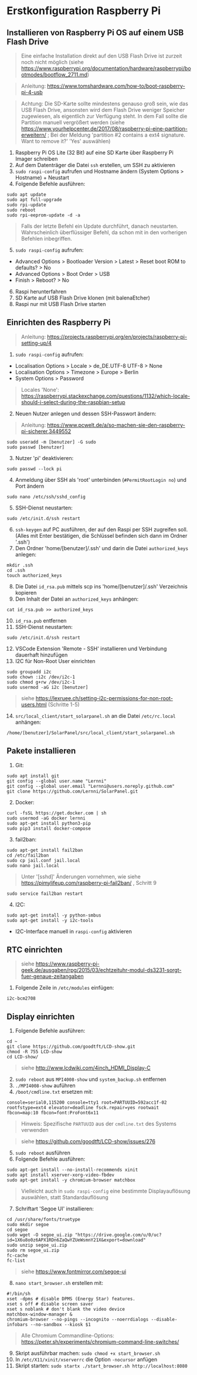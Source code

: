 # Erstkonfiguration Raspberry Pi
## Installieren von Raspberry Pi OS auf einem USB Flash Drive

> Eine einfache Installation direkt auf den USB Flash Drive ist zurzeit noch nicht möglich (siehe https://www.raspberrypi.org/documentation/hardware/raspberrypi/bootmodes/bootflow_2711.md)

>Anleitung: https://www.tomshardware.com/how-to/boot-raspberry-pi-4-usb

>Achtung: Die SD-Karte sollte mindestens genauso groß sein, wie das USB Flash Drive, ansonsten wird dem Flash Drive weniger Speicher zugewiesen, als eigentlich zur Verfügung steht. In dem Fall sollte die Partition manuell vergrößert werden (siehe https://www.yourhelpcenter.de/2017/08/raspberry-pi-eine-partition-erweitern/ ; Bei der Meldung 'partition #2 contains a ext4 signature. Want to remove it?' 'Yes' auswählen)

1. Raspberry Pi OS Lite (32 Bit) auf eine SD Karte über Raspberry Pi Imager schreiben
2. Auf dem Datenträger die Datei `ssh` erstellen, um SSH zu aktivieren
3. `sudo raspi-config` aufrufen und Hostname ändern (System Options > Hostname) + Neustart
4. Folgende Befehle ausführen:
```
sudo apt update
sudo apt full-upgrade
sudo rpi-update
sudo reboot
sudo rpi-eeprom-update -d -a
```
>Falls der letzte Befehl ein Update durchführt, danach neustarten. Wahrscheinlich überflüssiger Befehl, da schon mit in den vorherigen Befehlen inbegriffen.
5. `sudo raspi-config` aufrufen: 
* Advanced Options > Bootloader Version > Latest > Reset boot ROM to defaults? > No
* Advanced Options > Boot Order > USB
* Finish > Reboot? > No
6. Raspi herunterfahren
7. SD Karte auf USB Flash Drive klonen (mit balenaEtcher)
8. Raspi nur mit USB Flash Drive starten

## Einrichten des Raspberry Pi
>Anleitung: https://projects.raspberrypi.org/en/projects/raspberry-pi-setting-up/4

1. `sudo raspi-config` aufrufen:
* Localisation Options > Locale > de_DE.UTF-8 UTF-8 > None
* Localisation Options > Timezone > Europe > Berlin
* System Options > Password
>Locales 'None': https://raspberrypi.stackexchange.com/questions/1132/which-locale-should-i-select-during-the-raspbian-setup
2. Neuen Nutzer anlegen und dessen SSH-Passwort ändern:
>Anleitung: https://www.pcwelt.de/a/so-machen-sie-den-raspberry-pi-sicherer,3449552
```
sudo useradd -m [benutzer] -G sudo
sudo passwd [benutzer]
```
3. Nutzer 'pi' deaktivieren:
```
sudo passwd --lock pi
```
4. Anmeldung über SSH als 'root' unterbinden (`#PermitRootLogin no`) und Port ändern
```
sudo nano /etc/ssh/sshd_config
```
5. SSH-Dienst neustarten:
```
sudo /etc/init.d/ssh restart
```
6. `ssh-keygen` auf PC ausführen, der auf den Raspi per SSH zugreifen soll. (Alles mit Enter bestätigen, die Schlüssel befinden sich dann im Ordner '.ssh')
7. Den Ordner 'home/[benutzer]/.ssh' und darin die Datei `authorized_keys` anlegen:
```
mkdir .ssh
cd .ssh
touch authorized_keys
```
8. Die Datei `id_rsa.pub` mittels scp ins 'home/[benutzer]/.ssh' Verzeichnis kopieren
9. Den Inhalt der Datei an `authorized_keys` anhängen:
```
cat id_rsa.pub >> authorized_keys
```
10. `id_rsa.pub` entfernen
11. SSH-Dienst neustarten:
```
sudo /etc/init.d/ssh restart
```
12. VSCode Extension 'Remote - SSH' installieren und Verbindung dauerhaft hinzufügen
13. I2C für Non-Root User einrichten
```
sudo groupadd i2c
sudo chown :i2c /dev/i2c-1
sudo chmod g+rw /dev/i2c-1
sudo usermod -aG i2c [benutzer]
```
>siehe https://lexruee.ch/setting-i2c-permissions-for-non-root-users.html (Schritte 1-5)
14. `src/local_client/start_solarpanel.sh` an die Datei `/etc/rc.local` anhängen:

```
/home/[benutzer]/SolarPanel/src/local_client/start_solarpanel.sh
```

## Pakete installieren
1. Git:
```
sudo apt install git
git config --global user.name "Lernni"
git config --global user.email "Lernni@users.noreply.github.com"
git clone https://github.com/Lernni/SolarPanel.git
```
2. Docker:
```
curl -fsSL https://get.docker.com | sh
sudo usermod -aG docker lernni
sudo apt-get install python3-pip
sudo pip3 install docker-compose
```
3. fail2ban:
```
sudo apt-get install fail2ban
cd /etc/fail2ban
sudo cp jail.conf jail.local
sudo nano jail.local
```

>Unter '[sshd]' Änderungen vornehmen, wie siehe https://pimylifeup.com/raspberry-pi-fail2ban/ , Schritt 9 

```
sudo service fail2ban restart
```
4. I2C:
```
sudo apt-get install -y python-smbus
sudo apt-get install -y i2c-tools
```
- I2C-Interface manuell in `raspi-config` aktivieren

## RTC einrichten
> siehe https://www.raspberry-pi-geek.de/ausgaben/rpg/2015/03/echtzeituhr-modul-ds3231-sorgt-fuer-genaue-zeitangaben
1. Folgende Zeile in `/etc/modules` einfügen:

```
i2c-bcm2708
```

## Display einrichten
1. Folgende Befehle ausführen:
```
cd ~
git clone https://github.com/goodtft/LCD-show.git
chmod -R 755 LCD-show
cd LCD-show/
```
>siehe http://www.lcdwiki.com/4inch_HDMI_Display-C
2. `sudo reboot` aus `MPI4008-show` und `system_backup.sh` entfernen
3. `./MPI4008-show` auführen
4. `/boot/cmdline.txt` ersetzen mit:
```
console=serial0,115200 console=tty1 root=PARTUUID=592acc1f-02 rootfstype=ext4 elevator=deadline fsck.repair=yes rootwait fbcon=map:10 fbcon=font:ProFont6x11
```
>Hinweis: Spezifische `PARTUUID` aus der `cmdline.txt` des Systems verwenden

>siehe https://github.com/goodtft/LCD-show/issues/276
5. `sudo reboot` ausführen
6. Folgende Befehle ausführen:
```
sudo apt-get install --no-install-recommends xinit
sudo apt install xserver-xorg-video-fbdev
sudo apt-get install -y chromium-browser matchbox
```
>Vielleicht auch in `sudo raspi-config` eine bestimmte Displayauflösung auswählen, statt Standardauflösung
7. Schriftart 'Segoe UI' installieren:
```
cd /usr/share/fonts/truetype
sudo mkdir segoe
cd segoe
sudo wget -O segoe_ui.zip "https://drive.google.com/u/0/uc?id=1X6u8o0z6APX1RDn6ZaQwYZUeWsmnY21X&export=download"
sudo unzip segoe_ui.zip
sudo rm segoe_ui.zip
fc-cache
fc-list
```
>siehe https://www.fontmirror.com/segoe-ui
8. `nano start_browser.sh` erstellen mit:
```
#!/bin/sh
xset -dpms # disable DPMS (Energy Star) features.
xset s off # disable screen saver
xset s noblank # don't blank the video device
matchbox-window-manager &
chromium-browser --no-pings --incognito --noerrdialogs --disable-infobars --no-sandbox --kiosk $1
```
>Alle Chromium Commandline-Options: https://peter.sh/experiments/chromium-command-line-switches/
9. Skript ausführbar machen: `sudo chmod +x start_browser.sh`
10. In `/etc/X11/xinit/xserverrc` die Option `-nocursor` anfügen
11. Skript starten: `sudo startx ./start_browser.sh http://localhost:8080`